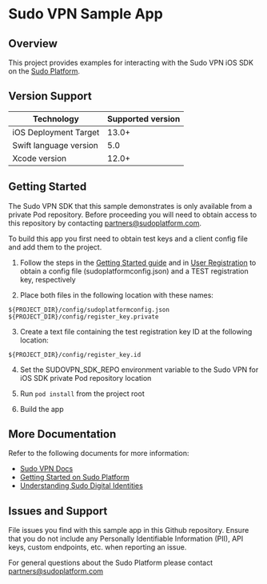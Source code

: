 # Sudo VPN Sample App

## Overview

This project provides examples for interacting with the Sudo VPN iOS SDK on the [Sudo Platform](https://sudoplatform.com/).

## Version Support

| Technology             | Supported version |
| ---------------------- | ----------------- |
| iOS Deployment Target  | 13.0+             |
| Swift language version | 5.0               |
| Xcode version          | 12.0+             |

## Getting Started

The Sudo VPN SDK that this sample demonstrates is only available from a private Pod repository. Before proceeding you will need to obtain access to this repository by contacting [partners@sudoplatform.com](mailto:partners@sudoplatform.com).

To build this app you first need to obtain test keys and a client config file and add them to the project. 

1. Follow the steps in the [Getting Started guide](https://docs.sudoplatform.com/guides/getting-started) and in [User Registration](https://docs.sudoplatform.com/guides/users/registration) to obtain a config file (sudoplatformconfig.json) and a TEST registration key, respectively

2. Place both files in the following location with these names:

```
${PROJECT_DIR}/config/sudoplatformconfig.json
${PROJECT_DIR}/config/register_key.private
```

3. Create a text file containing the test registration key ID at the following location:

```
${PROJECT_DIR}/config/register_key.id
```

4. Set the SUDOVPN_SDK_REPO environment variable to the Sudo VPN for iOS SDK private Pod repository location

5. Run `pod install` from the project root

6. Build the app

## More Documentation

Refer to the following documents for more information:

- [Sudo VPN Docs](https://docs.sudoplatform.com/guides/virtual-private-network)
- [Getting Started on Sudo Platform](https://docs.sudoplatform.com/guides/getting-started)
- [Understanding Sudo Digital Identities](https://docs.sudoplatform.com/concepts/sudo-digital-identities)

## Issues and Support

File issues you find with this sample app in this Github repository. Ensure that you do not include any Personally Identifiable Information (PII), API keys, custom endpoints, etc. when reporting an issue.

For general questions about the Sudo Platform please contact [partners@sudoplatform.com](mailto:partners@sudoplatform.com)
